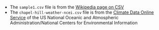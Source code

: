  * The `sample1.csv` file is from the [Wikipedia page on CSV](https://en.wikipedia.org/w/index.php?title=Comma-separated_values&oldid=959879356)
 * The `chapel-hill-weather-ncei.csv` file is from the [Climate Data Online Service](https://www.ncdc.noaa.gov/cdo-web/) of the US National Oceanic and Atmospheric Administration/National Centers for Environmental Information 